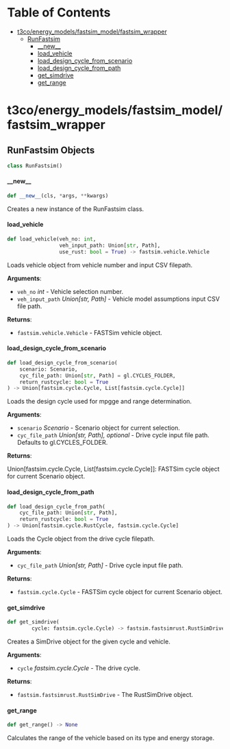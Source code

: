 # Table of Contents

* [t3co/energy\_models/fastsim\_model/fastsim\_wrapper](#t3co/energy_models/fastsim_model/fastsim_wrapper)
  * [RunFastsim](#t3co/energy_models/fastsim_model/fastsim_wrapper.RunFastsim)
    * [\_\_new\_\_](#t3co/energy_models/fastsim_model/fastsim_wrapper.RunFastsim.__new__)
    * [load\_vehicle](#t3co/energy_models/fastsim_model/fastsim_wrapper.RunFastsim.load_vehicle)
    * [load\_design\_cycle\_from\_scenario](#t3co/energy_models/fastsim_model/fastsim_wrapper.RunFastsim.load_design_cycle_from_scenario)
    * [load\_design\_cycle\_from\_path](#t3co/energy_models/fastsim_model/fastsim_wrapper.RunFastsim.load_design_cycle_from_path)
    * [get\_simdrive](#t3co/energy_models/fastsim_model/fastsim_wrapper.RunFastsim.get_simdrive)
    * [get\_range](#t3co/energy_models/fastsim_model/fastsim_wrapper.RunFastsim.get_range)

<a id="t3co/energy_models/fastsim_model/fastsim_wrapper"></a>

# t3co/energy\_models/fastsim\_model/fastsim\_wrapper

<a id="t3co/energy_models/fastsim_model/fastsim_wrapper.RunFastsim"></a>

## RunFastsim Objects

```python
class RunFastsim()
```

<a id="t3co/energy_models/fastsim_model/fastsim_wrapper.RunFastsim.__new__"></a>

#### \_\_new\_\_

```python
def __new__(cls, *args, **kwargs)
```

Creates a new instance of the RunFastsim class.

<a id="t3co/energy_models/fastsim_model/fastsim_wrapper.RunFastsim.load_vehicle"></a>

#### load\_vehicle

```python
def load_vehicle(veh_no: int,
                 veh_input_path: Union[str, Path],
                 use_rust: bool = True) -> fastsim.vehicle.Vehicle
```

Loads vehicle object from vehicle number and input CSV filepath.

**Arguments**:

- `veh_no` _int_ - Vehicle selection number.
- `veh_input_path` _Union[str, Path]_ - Vehicle model assumptions input CSV file path.
  

**Returns**:

- `fastsim.vehicle.Vehicle` - FASTSim vehicle object.

<a id="t3co/energy_models/fastsim_model/fastsim_wrapper.RunFastsim.load_design_cycle_from_scenario"></a>

#### load\_design\_cycle\_from\_scenario

```python
def load_design_cycle_from_scenario(
    scenario: Scenario,
    cyc_file_path: Union[str, Path] = gl.CYCLES_FOLDER,
    return_rustcycle: bool = True
) -> Union[fastsim.cycle.Cycle, List[fastsim.cycle.Cycle]]
```

Loads the design cycle used for mpgge and range determination.

**Arguments**:

- `scenario` _Scenario_ - Scenario object for current selection.
- `cyc_file_path` _Union[str, Path], optional_ - Drive cycle input file path. Defaults to gl.CYCLES_FOLDER.
  

**Returns**:

  Union[fastsim.cycle.Cycle, List[fastsim.cycle.Cycle]]: FASTSim cycle object for current Scenario object.

<a id="t3co/energy_models/fastsim_model/fastsim_wrapper.RunFastsim.load_design_cycle_from_path"></a>

#### load\_design\_cycle\_from\_path

```python
def load_design_cycle_from_path(
    cyc_file_path: Union[str, Path],
    return_rustcycle: bool = True
) -> Union[fastsim.cycle.RustCycle, fastsim.cycle.Cycle]
```

Loads the Cycle object from the drive cycle filepath.

**Arguments**:

- `cyc_file_path` _Union[str, Path]_ - Drive cycle input file path.
  

**Returns**:

- `fastsim.cycle.Cycle` - FASTSim cycle object for current Scenario object.

<a id="t3co/energy_models/fastsim_model/fastsim_wrapper.RunFastsim.get_simdrive"></a>

#### get\_simdrive

```python
def get_simdrive(
        cycle: fastsim.cycle.Cycle) -> fastsim.fastsimrust.RustSimDrive
```

Creates a SimDrive object for the given cycle and vehicle.

**Arguments**:

- `cycle` _fastsim.cycle.Cycle_ - The drive cycle.
  

**Returns**:

- `fastsim.fastsimrust.RustSimDrive` - The RustSimDrive object.

<a id="t3co/energy_models/fastsim_model/fastsim_wrapper.RunFastsim.get_range"></a>

#### get\_range

```python
def get_range() -> None
```

Calculates the range of the vehicle based on its type and energy storage.

